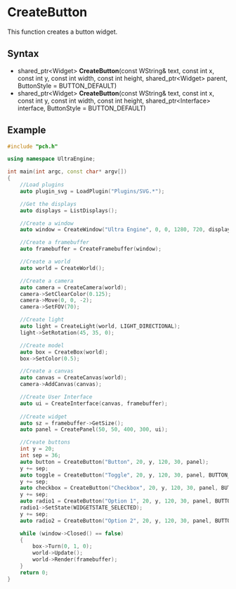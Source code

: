 # CreateButton #

This function creates a button widget.

## Syntax ##
- shared_ptr<Widget\> **CreateButton**(const WString& text, const int x, const int y, const int width, const int height, shared_ptr<Widget\> parent, ButtonStyle = BUTTON_DEFAULT)
- shared_ptr<Widget\> **CreateButton**(const WString& text, const int x, const int y, const int width, const int height, shared_ptr<Interface\> interface, ButtonStyle = BUTTON_DEFAULT)

## Example ##
```c++
#include "pch.h"

using namespace UltraEngine;

int main(int argc, const char* argv[])
{
    //Load plugins
    auto plugin_svg = LoadPlugin("Plugins/SVG.*");

    //Get the displays
    auto displays = ListDisplays();

    //Create a window
    auto window = CreateWindow("Ultra Engine", 0, 0, 1280, 720, displays[0]);

    //Create a framebuffer
    auto framebuffer = CreateFramebuffer(window);

    //Create a world
    auto world = CreateWorld();

    //Create a camera
    auto camera = CreateCamera(world);
    camera->SetClearColor(0.125);
    camera->Move(0, 0, -2);
    camera->SetFOV(70);

    //Create light
    auto light = CreateLight(world, LIGHT_DIRECTIONAL);
    light->SetRotation(45, 35, 0);

    //Create model
    auto box = CreateBox(world);
    box->SetColor(0.5);

    //Create a canvas
    auto canvas = CreateCanvas(world);
    camera->AddCanvas(canvas);

    //Create User Interface
    auto ui = CreateInterface(canvas, framebuffer);
    
    //Create widget
    auto sz = framebuffer->GetSize();
    auto panel = CreatePanel(50, 50, 400, 300, ui);

    //Create buttons
    int y = 20;
    int sep = 36;
    auto button = CreateButton("Button", 20, y, 120, 30, panel);
    y += sep;
    auto toggle = CreateButton("Toggle", 20, y, 120, 30, panel, BUTTON_TOGGLE);
    y += sep;
    auto checkbox = CreateButton("Checkbox", 20, y, 120, 30, panel, BUTTON_CHECKBOX);
    y += sep;
    auto radio1 = CreateButton("Option 1", 20, y, 120, 30, panel, BUTTON_RADIO);
    radio1->SetState(WIDGETSTATE_SELECTED);
    y += sep;
    auto radio2 = CreateButton("Option 2", 20, y, 120, 30, panel, BUTTON_RADIO);

    while (window->Closed() == false)
    {
        box->Turn(0, 1, 0);
        world->Update();
        world->Render(framebuffer);
    }
    return 0;
}
```
